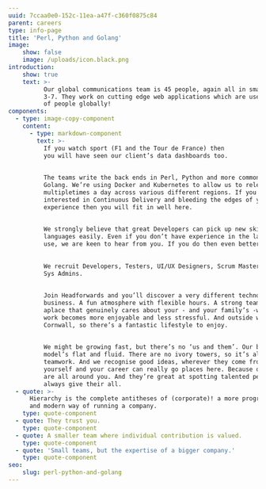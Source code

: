 ```yaml
---
uuid: 7ccaa0e0-152c-11ea-a47f-c360f0875c84
parent: careers
type: info-page
title: 'Perl, Python and Golang'
image:
    show: false
    image: /uploads/icon.black.png
introduction:
    show: true
    text: >-
          Our global communications team is 45 people, again all in small teams of
          3-7. They work on cutting edge web applications which are used by millions
          of people globally!
components:
  - type: image-copy-component
    content:
      - type: markdown-component
        text: >-
          If you watch sport (F1 and the Tour de France) then
          you will have seen our client’s data dashboards too.
    
    
          The teams write the back ends in Perl, Python and more commonly now,
          Golang. We’re using Docker and Kubernetes to allow us to release
          multipletimes a day across various different regions. If you are
          interested in Continuous Delivery and bleeding the edges of your
          experience then you will fit in well here.
    
    
          We strongly believe that great Developers can pick up new skills and
          languages easily. Even if you don’t have experience in the languages we
          use, we are keen to hear from you. If you do then even better!
    
    
          We recruit Developers, Testers, UI/UX Designers, Scrum Masters, BA’s and
          Sys Admins.
           
           
          Join Headforwards and you’ll discover a very different technology
          business. A fun atmosphere with flexible hours. A strong team spirit. And
          aplace that genuinely cares about your - and your family’s -well-being. So
          work becomes more enjoyable and less stressful. And outside work, you’rein
          Cornwall, so there’s a fantastic lifestyle to enjoy.
    
    
          We might be growing fast, but there’s no ‘us and them’. Our business
          model’s flat and fluid. There are no ivory towers, so it’s all about
          teamwork. And we recognise good ideas, wherever they come from. So, prove
          yourself and your career can really go places here. Because our leaders
          are all around you. And they’re great at spotting talented people who
          always give their all.
  - quote: >-
      Hierarchy is the complete antitheses of (corporate)! a more progressive
      and modern way of running a company.
    type: quote-component
  - quote: They trust you.
    type: quote-component
  - quote: A smaller team where individual contribution is valued.
    type: quote-component
  - quote: 'Small teams, but the expertise of a bigger company.'
    type: quote-component
seo:
    slug: perl-python-and-golang
---
```


